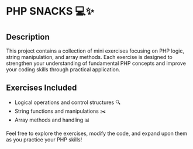 # PHP SNACKS 💻✨

## Description
This project contains a collection of mini exercises focusing on PHP logic, string manipulation, and array methods. Each exercise is designed to strengthen your understanding of fundamental PHP concepts and improve your coding skills through practical application.

## Exercises Included
- Logical operations and control structures 🔍
- String functions and manipulations ✂️
- Array methods and handling 📊

Feel free to explore the exercises, modify the code, and expand upon them as you practice your PHP skills!
